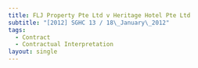 ```yaml
---
title: FLJ Property Pte Ltd v Heritage Hotel Pte Ltd
subtitle: "[2012] SGHC 13 / 18\_January\_2012"
tags:
  - Contract
  - Contractual Interpretation
layout: single
---
```


